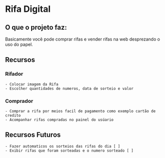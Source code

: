 # Rifa Digital


## O que o projeto faz:
Basicamente você pode comprar rifas e vender rifas na web desprezando o uso do papel.

## Recursos


### Rifador
    - Colocar imagem da Rifa
    - Escolher quantidades de numeros, data de sorteio e valor
### Comprador
    - Comprar a rifa por meios facil de pagamento como exemplo cartão de credito
    - Acompanhar rifas compradas no painel do usúario

## Recursos Futuros
    - Fazer automaticos os sorteios das rifas do dia [ ]
    - Exibir rifas que foram sorteadas e o numero sorteado [ ]




